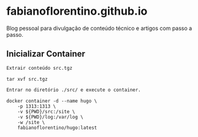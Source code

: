 # fabianoflorentino.github.io

Blog pessoal para divulgação de conteúdo técnico e artigos com passo a passo.


## Inicializar Container

```txt
Extrair conteúdo src.tgz
```

```shell
tar xvf src.tgz
```

```txt
Entrar no diretório ./src/ e execute o container.
```

```shell
docker container -d --name hugo \
    -p 1313:1313 \
    -v ${PWD}/src:/site \
    -v ${PWD}/log:/var/log \
    -w /site \
    fabianoflorentino/hugo:latest
```
